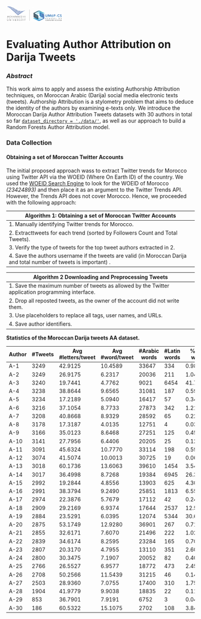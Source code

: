 <img src="./images/logo-csum6p.png" width="30%">

# Evaluating Author Attribution on Darija Tweets
### ___Abstract___
This work aims to apply and assess the existing Authorship Attribution techniques, on Moroccan Arabic (Darija) social media electronic texts (tweets). Authorship Attribution is a stylometry problem that aims to deduce the identity of the authors by examining e-texts only. 
We introduce the Moroccan Darija Author Attribution Tweets datasets with 30 authors in total so far [`dataset_directory = './data/'`](https://github.com/nainiayoub/evaluating-aa-on-darija-tweets/tree/main/data), as well as our approach to build a Random Forests Author Attribution model.

### Data Collection
#### Obtaining a set of Moroccan Twitter Accounts
The initial proposed approach wass to extract Twitter trends for Morocco using Twitter API via the WOEID (Where On Earth ID) of the country. We used the [WOEID Search Engine](https://www.woeids.com/) to look for the WOEID of Morocco _(23424893)_ and then place it as an argument to the Twitter Trends API. However, the Trends API does not cover Morocco. Hence, we proceeded with the following approach:

| Algorithm 1: Obtaining a set of Moroccan Twitter Accounts                                                          |
|--------------------------------------------------------------------------------------------------------------------|
|1. Manually identifying Twitter trends for Morocco.                                                                 |
|2. Extracttweets for each trend (sorted by Followers Count and Total Tweets).                                       |
|3. Verify the type of tweets for the top tweet authors extracted in 2.                                              | 
|4. Save the authors username if the tweets are valid (in Moroccan Darija and total number of tweets is important) . |                        


| Algorithm 2 Downloading and Preprocessing Tweets                                                 |
|--------------------------------------------------------------------------------------------------|
|1. Save the maximum number of tweets as allowed by the Twitter application programming interface. |
|2. Drop all reposted tweets, as the owner of the account did not write them.                      |
|3. Use placeholders to replace all tags, user names, and URLs.                                    |
|4. Save author identiﬁers.                                                                        |

__Statistics of the Moroccan Darija tweets AA dataset.__

| Author | \#Tweets | Avg \#letters/tweet | Avg \#word/tweet | \#Arabic words | \#Latin words | \%Latin words |
|--------|----------|---------------------|------------------|----------------|---------------|---------------|
| A-1    | 3249     | 42.9125             | 10.4589          | 33647          | 334           | 0.9829\%      |
| A-2    | 3249     | 26.9175             | 6.2317           | 20036          | 211           | 1.0421\%      |
| A-3    | 3240     | 19.7441             | 4.7762           | 9021           | 6454          | 41.7059\%     |
| A-4    | 3238     | 38.8644             | 9.6565           | 31081          | 187           | 0.5980\%      |
| A-5    | 3234     | 17.2189             | 5.0940           | 16417          | 57            | 0.3460\%      |
| A-6    | 3216     | 37.1054             | 8.7733           | 27873          | 342           | 1.2121\%      |
| A-7    | 3208     | 40.8668             | 8.9329           | 28592          | 65            | 0.2268\%      |
| A-8    | 3178     | 17.3187             | 4.0135           | 12751          | 4             | 0.0313\%      |
| A-9    | 3166     | 35.0123             | 8.6468           | 27251          | 125           | 0.4566\%      |
| A-10   | 3141     | 27.7956             | 6.4406           | 20205          | 25            | 0.1235\%      |
| A-11   | 3091     | 45.6324             | 10.7770          | 33114          | 198           | 0.5943\%      |
| A-12   | 3074     | 41.5074             | 10.0013          | 30725          | 19            | 0.0618\%      |
| A-13   | 3018     | 60.1736             | 13.6063          | 39610          | 1454          | 3.5408\%      |
| A-14   | 3017     | 36.4998             | 8.7268           | 19384          | 6945          | 26.3777\%     |
| A-15   | 2992     | 19.2844             | 4.8556           | 13903          | 625           | 4.3020\%      |
| A-16   | 2991     | 38.3794             | 9.2490           | 25851          | 1813          | 6.5536\%      |
| A-17   | 2974     | 22.3876             | 5.7679           | 17112          | 42            | 0.2448\%      |
| A-18   | 2909     | 29.2169             | 6.9374           | 17644          | 2537          | 12.5712\%     |
| A-19   | 2884     | 23.5291             | 6.0395           | 12074          | 5344          | 30.6809\%     |
| A-20   | 2875     | 53.1749             | 12.9280          | 36901          | 267           | 0.7183\%      |
| A-21   | 2855     | 32.6171             | 7.6070           | 21496          | 222           | 1.0221\%      |
| A-22   | 2839     | 34.6174             | 8.2595           | 23284          | 165           | 0.7036\%      |
| A-23   | 2807     | 20.3170             | 4.7955           | 13110          | 351           | 2.6075\%      |
| A-24   | 2800     | 30.3475             | 7.1907           | 20052          | 82            | 0.4072\%      |
| A-25   | 2766     | 26.5527             | 6.9577           | 18772          | 473           | 2.4577\%      |
| A-26   | 2708     | 50.2566             | 11.5439          | 31215          | 46            | 0.1471\%      |
| A-27   | 2503     | 28.9360             | 7.0755           | 17400          | 310           | 1.7504\%      |
| A-28   | 1904     | 41.9779             | 9.9038           | 18835          | 22            | 0.1166\%      |
| A-29   | 853      | 36.7901             | 7.9191           | 6752           | 3             | 0.0444\%      |
| A-30   | 186      | 60.5322             | 15.1075          | 2702           | 108           | 3.8434\%      |

